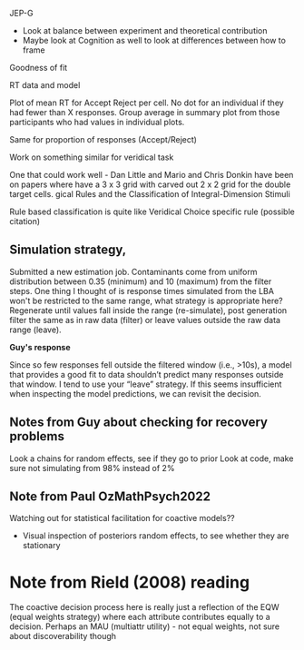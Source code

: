 JEP-G
* Look at balance between experiment and theoretical contribution
* Maybe look at Cognition as well to look at differences between how to frame

Goodness of fit

RT data and model

Plot of mean RT for Accept Reject per cell. No dot for an individual if they had fewer than X responses. Group average in summary plot from those participants who had values in individual plots.

Same for proportion of responses (Accept/Reject)


Work on something similar for veridical task

One that could work well - Dan Little and Mario and Chris Donkin have been on papers where have a 3 x 3 grid with carved out 2 x 2 grid for the double target cells.
gical Rules and the Classification of Integral-Dimension Stimuli

Rule based classification is quite like Veridical Choice specific rule (possible citation)

## Simulation strategy, 

Submitted a new estimation job. Contaminants come from uniform distribution between 0.35 (minimum) and 10 (maximum) from the filter steps.
One thing I thought of is response times simulated from the LBA won't be restricted to the same range, what strategy is appropriate here? Regenerate until values fall inside the range (re-simulate), post generation filter the same as in raw data (filter) or leave values outside the raw data range (leave).

**Guy's response**

Since so few responses fell outside the filtered window (i.e., >10s), a model that provides a good fit to data shouldn’t predict many responses outside that window. I tend to use your “leave” strategy. If this seems insufficient when inspecting the model predictions, we can revisit the decision.


## Notes from Guy about checking for recovery problems

Look a chains for random effects, see if they go to prior
Look at code, make sure not simulating from 98% instead of 2%

## Note from Paul OzMathPsych2022

Watching out for statistical facilitation for coactive models??

* Visual inspection of posteriors random effects, to see whether they are stationary

# Note from Rield (2008) reading

The coactive decision process here is really just a reflection of the EQW (equal weights strategy) where each attribute contributes equally to a decision. Perhaps an MAU (multiattr utility) - not equal weights, not sure about discoverability though
